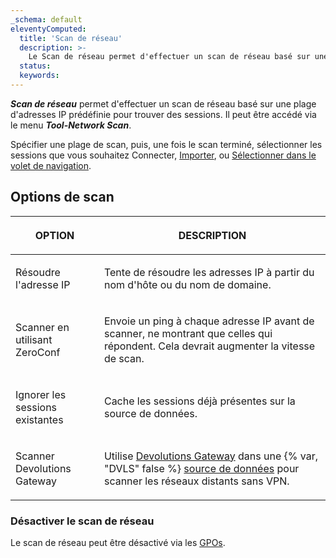 ```yaml
---
_schema: default
eleventyComputed:
  title: 'Scan de réseau'
  description: >-
    Le Scan de réseau permet d'effectuer un scan de réseau basé sur une plage d'adresses IP prédéfinie pour trouver des sessions.
  status:
  keywords:
---
```

***Scan de réseau*** permet d'effectuer un scan de réseau basé sur une plage d'adresses IP prédéfinie pour trouver des sessions. Il peut être accédé via le menu ***Tool-Network Scan***.

Spécifier une plage de scan, puis, une fois le scan terminé, sélectionner les sessions que vous souhaitez Connecter, [Importer](/rdm/commands/file/import/network-scan/), ou [Sélectionner dans le volet de navigation](/rdm/user-interface/navigation-pane/).

## **Options de scan**

<table><thead><tr><th><p><strong>OPTION</strong></p></th><th><p><strong>DESCRIPTION</strong></p></th></tr></thead><tbody><tr><td><p>Résoudre l'adresse IP</p></td><td><p>Tente de résoudre les adresses IP à partir du nom d'hôte ou du nom de domaine.</p></td></tr><tr><td><p>Scanner en utilisant ZeroConf</p></td><td><p>Envoie un ping à chaque adresse IP avant de scanner, ne montrant que celles qui répondent. Cela devrait augmenter la vitesse de scan.</p></td></tr><tr><td><p>Ignorer les sessions existantes</p></td><td><p>Cache les sessions déjà présentes sur la source de données.</p></td></tr><tr><td><p>Scanner Devolutions Gateway</p></td><td><p>Utilise <a href="/dgw/overview/what-is-dgw/">Devolutions Gateway</a> dans une {% var, "DVLS" false %} <a href="rdm/concepts/basic-concepts/data-sources/">source de données</a> pour scanner les réseaux distants sans VPN. </p></td></tr></tbody></table>

### Désactiver le scan de réseau

Le scan de réseau peut être désactivé via les [GPOs](/rdm/kb/rdm-windows/how-to-articles/group-policies/#disable-network-scan).

&nbsp;

&nbsp;
